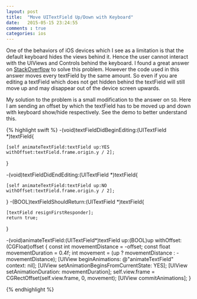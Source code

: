 ```yaml
---
layout: post
title:  "Move UITextField Up/Down with Keyboard"
date:   2015-05-15 23:24:55
comments : true
categories: ios
---
```


One of the behaviors of iOS devices which I see as a limitation is that the default keyboard hides the views behind it. Hence the user cannot interact with the UIViews and Controls behind the keyboard. I found a great answer on [StackOverflow](http://stackoverflow.com/a/26561723/2286267) to solve this problem. However the code used in this answer moves every textField by the same amount. So even if you are editing a textField which does not get hidden behind the textField will still move up and may disappear out of the device screen upwards. 

My solution to the problem is a small modification to the answer on `SO`. Here I am sending an offset by which the textField has to be moved up and down with keyboard show/hide respectively. See the demo to better understand this.

{% highlight swift %}
-(void)textFieldDidBeginEditing:(UITextField *)textField{
    
    [self animateTextField:textField up:YES withOffset:textField.frame.origin.y / 2];
}

-(void)textFieldDidEndEditing:(UITextField *)textField{
    
    [self animateTextField:textField up:NO withOffset:textField.frame.origin.y / 2];
    
}
-(BOOL)textFieldShouldReturn:(UITextField *)textField{
    
    [textField resignFirstResponder];
    return true;
}

-(void)animateTextField:(UITextField*)textField up:(BOOL)up withOffset:(CGFloat)offset
{
    const int movementDistance = -offset;
    const float movementDuration = 0.4f;
    int movement = (up ? movementDistance : -movementDistance);
    [UIView beginAnimations: @"animateTextField" context: nil];
    [UIView setAnimationBeginsFromCurrentState: YES];
    [UIView setAnimationDuration: movementDuration];
    self.view.frame = CGRectOffset(self.view.frame, 0, movement);
    [UIView commitAnimations];
}

{% endhighlight %}